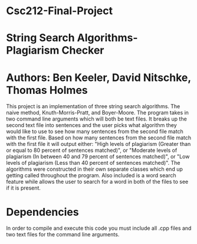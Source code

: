 # Csc212-Final-Project
# String Search Algorithms- Plagiarism Checker 
# Authors: Ben Keeler, David Nitschke, Thomas Holmes 
This project is an implementation of three string search algorithms. The naive method, Knuth-Morris-Pratt, and Boyer-Moore. The program takes in two command line arguments which will both be text files. It breaks up the second text file into sentences and the user picks what algorithm they would like to use to see how many sentences from the second file match with the first file. Based on how many sentences from the second file match with the first file it will output either: "High levels of plagiarism (Greater than or equal to 80 percent of sentences matched)", or "Moderate levels of plagiarism (In between 40 and 79 percent of sentences matched)", or "Low levels of plagiarism (Less than 40 percent of sentences matched)". The algorithms were constructed in their own separate classes which end up getting called throughout the program. Also included is a word search feature while allows the user to search for a word in both of the files to see if it is present. 
# Dependencies
In order to compile and execute this code you must include all .cpp files and two text files for the command line arguments. 

